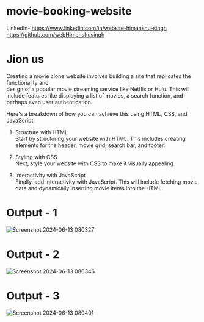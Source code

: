 # movie-booking-website

LinkedIn- https://www.linkedin.com/in/website-himanshu-singh<br>
https://github.com/webHimanshusingh<br>
# Jion us
Creating a movie clone website involves building a site that replicates the functionality and<br>
design of a popular movie streaming service like Netflix or Hulu. This will include features like displaying a list of movies, a search function, and perhaps even user authentication.<br>

Here's a breakdown of how you can achieve this using HTML, CSS, and JavaScript:<br>

1. Structure with HTML<br>
Start by structuring your website with HTML. This includes creating elements for the header, movie grid, search bar, and footer.<br>

2. Styling with CSS<br>
Next, style your website with CSS to make it visually appealing.<br>

3. Interactivity with JavaScript<br>
Finally, add interactivity with JavaScript. This will include fetching movie data and dynamically inserting movie items into the HTML.<br>

# Output - 1
![Screenshot 2024-06-13 080327](https://github.com/webHimanshusingh/movie-clone-website/assets/170223793/b5471979-0921-4d50-94e8-b021fc2b0172)
# Output - 2
![Screenshot 2024-06-13 080346](https://github.com/webHimanshusingh/movie-clone-website/assets/170223793/d4fa6aaf-4712-497f-adf6-fecd1513f31e)
# Output - 3
![Screenshot 2024-06-13 080401](https://github.com/webHimanshusingh/movie-clone-website/assets/170223793/119b126c-54dd-4995-b5ad-51439d3af309)
